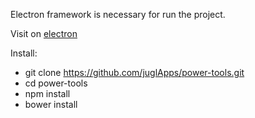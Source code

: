 Electron framework is necessary for run the project.

Visit on [electron](https://electronjs.org/)

Install:
  - git clone https://github.com/juglApps/power-tools.git
  - cd power-tools
  - npm install
  - bower install
 
